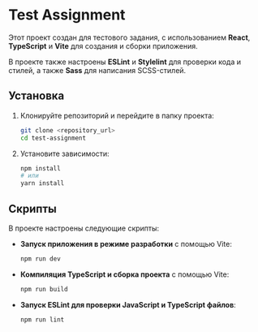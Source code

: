 # Test Assignment

Этот проект создан для тестового задания, с использованием **React**, **TypeScript** и **Vite** для создания и сборки приложения. 

В проекте также настроены **ESLint** и **Stylelint** для проверки кода и стилей, а также **Sass** для написания SCSS-стилей.

## Установка

1. Клонируйте репозиторий и перейдите в папку проекта:

   ```bash
   git clone <repository_url>
   cd test-assignment


2. Установите зависимости:

      ```bash
   npm install
   # или
   yarn install

## Скрипты

В проекте настроены следующие скрипты:

- **Запуск приложения в режиме разработки** с помощью Vite:

   ```bash
   npm run dev

- **Компиляция TypeScript и сборка проекта** с помощью Vite:
  
   ```bash
   npm run build

- **Запуск ESLint для проверки JavaScript и TypeScript файлов**:
  
   ```bash
   npm run lint  
